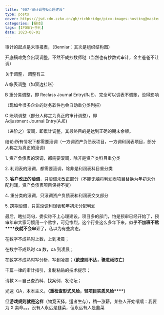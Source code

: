 ```yaml
---
title: "007-审计调整&心理建设"
type: posts
cover: https://jsd.cdn.zzko.cn/gh/richbridge/picx-images-hosting@master/thumbnail/CPA-审计.jpg
categories: [投技]
tags: [IPO审计手札]
date: 2023-08-01
---
```

审计的起点是未审报表，（Benniar：其次是组织结构图）

开底稿难免会出现调整，不然不成抄数师哒（当然也有抄数式审计，金主爸爸不让调）

关于调整， 调整有三

A 帐表调整（如双边挂账）

B 重分类调整，即 Reclass Journal Entry(RJE)，完全可以调表不调账，没得影响

（现如今很多企业的财务软件也会自动重分类列报）

C 账项调整（部分人称之为真正的审计调整），即 Adjustment Journal Entry(AJE)

（进阶之）滚调，即累计调整，其最终目的是达到正确的期末余额。

结论:所有情况下都需要滚调（一方调资产负债表项目，一方调利润表项目，部分人称之为真正的滚调）

1. 资产负债表的滚调，都需要滚调，除非是资产类科目重分类

2. 利润表的滚调，都需要滚调，除非是利润表科目重分类

3. **客户改正的滚调**，只滚调未改正部分（不能无脑将利润表项目替换为年初未分配利润，资产负债表项目保持不变）

4. 重分类的滚调，只滚调资产负债表和利润表交叉部分

5. 跨期滚调，只需滚调利润表和年初未分配利润

最后，瞎扯两句，委实称不上心理建设。项目多的部门，怕是预审已经开始了，预审年审大家习惯用一个熬字，可见惨烈。这个行业这么多年下来，似乎**不加班不熬****夜就不会审计**了，私以为有些病态。

在数字不成熟时上数，上到凌晨；

在数字不成熟时 ca 数，ca 到凌晨；

在数字不成熟时写分析，写到凌晨；**（****欲速则不达，骤进祗取亡****）**

千篇一律的审计指引，复制粘贴的技术提示；

请教 X＝自己查资料、找案例、发论坛；

光速  QA，本本主义。**（重检查形式风险，轻项目实质风险****）**

但**游戏规则就是这样**（物竞天择，适者生存），稍一涨薪，某些人开始嚷嚷：我要为 X 卖命。。。没有人永远是韭菜，但永远有人是韭菜